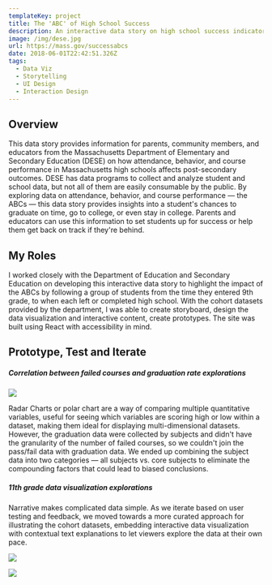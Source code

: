 ```yaml
---
templateKey: project
title: The 'ABC' of High School Success
description: An interactive data story on high school success indicators
image: /img/dese.jpg
url: https://mass.gov/successabcs
date: 2018-06-01T22:42:51.326Z
tags:
  - Data Viz
  - Storytelling
  - UI Design
  - Interaction Design
---
```

## Overview

This data story provides information for parents, community members, and educators from the Massachusetts Department of Elementary and Secondary Education (DESE) on how attendance, behavior, and course performance in Massachusetts high schools affects post-secondary outcomes. DESE has data programs to collect and analyze student and school data, but not all of them are easily consumable by the public.  By exploring data on attendance, behavior, and course performance — the ABCs — this data story provides insights into a student's chances to graduate on time, go to college, or even stay in college. Parents and educators can use this information to set students up for success or help them get back on track if they're behind.

## My Roles

I worked closely with the Department of Education and Secondary Education on developing this interactive data story to highlight the impact of the ABCs by following a group of students from the time they entered 9th grade, to when each left or completed high school. With the cohort datasets provided by the department, I was able to create storyboard, design the data visualization and interactive content, create prototypes. The site was built using React with accessibility in mind.

## Prototype, Test and Iterate

##### Correlation between failed courses and graduation rate explorations
![](/img/dese-iterations-failed-courses.png)

Radar Charts or polar chart are a way of comparing multiple quantitative variables, useful for seeing which variables are scoring high or low within a dataset, making them ideal for displaying multi-dimensional datasets. 
However, the graduation data were collected by subjects and didn't have the granularity of the number of failed courses, so we couldn't join the pass/fail data with graduation data. 
We ended up combining the subject data into two categories — all subjects vs. core subjects to eliminate the compounding factors that could lead to biased conclusions.

##### 11th grade data visualization explorations
Narrative makes complicated data simple. As we iterate based on user testing and feedback, we moved towards a more curated approach for illustrating the cohort datasets, embedding interactive data visualization with contextual text explanations to let viewers explore the data at their own pace.

![](/img/dese-iterations-11th-grade.png)

![](/img/dese-11th-grade-final.gif)






